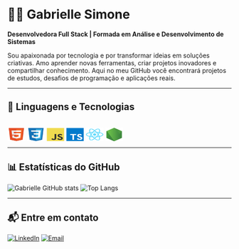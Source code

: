 # 👩‍💻 Gabrielle Simone

**Desenvolvedora Full Stack | Formada em Análise e Desenvolvimento de Sistemas**

Sou apaixonada por tecnologia e por transformar ideias em soluções criativas. Amo aprender novas ferramentas, criar projetos inovadores e compartilhar conhecimento. Aqui no meu GitHub você encontrará projetos de estudos, desafios de programação e aplicações reais.

---

## 🚀 Linguagens e Tecnologias
<div style="display: inline_block"><br/>
  <img align="center" alt="HTML" height="30" width="40" src="https://raw.githubusercontent.com/devicons/devicon/master/icons/html5/html5-original.svg">
  <img align="center" alt="CSS" height="30" width="40" src="https://raw.githubusercontent.com/devicons/devicon/master/icons/css3/css3-original.svg">
  <img align="center" alt="JS" height="30" width="40" src="https://raw.githubusercontent.com/devicons/devicon/master/icons/javascript/javascript-original.svg">
  <img align="center" alt="TS" height="30" width="40" src="https://raw.githubusercontent.com/devicons/devicon/master/icons/typescript/typescript-original.svg">
  <img align="center" alt="React" height="30" width="40" src="https://raw.githubusercontent.com/devicons/devicon/master/icons/react/react-original.svg">
  <img align="center" alt="Node" height="30" width="40" src="https://raw.githubusercontent.com/devicons/devicon/master/icons/nodejs/nodejs-original.svg">
</div>

---

## 📊 Estatísticas do GitHub
![Gabrielle GitHub stats](https://github-readme-stats.vercel.app/api?username=gabriellesimonec&show_icons=true&theme=radical)
![Top Langs](https://github-readme-stats.vercel.app/api/top-langs/?username=gabriellesimonec&layout=compact&theme=radical)

---

## 📬 Entre em contato
[![LinkedIn](https://img.shields.io/badge/-LinkedIn-%230077B5?style=for-the-badge&logo=linkedin&logoColor=white)](SEU_LINKEDIN)
[![Email](https://img.shields.io/badge/-Gmail-D14836?style=for-the-badge&logo=gmail&logoColor=white)](mailto:SEU_EMAIL)
